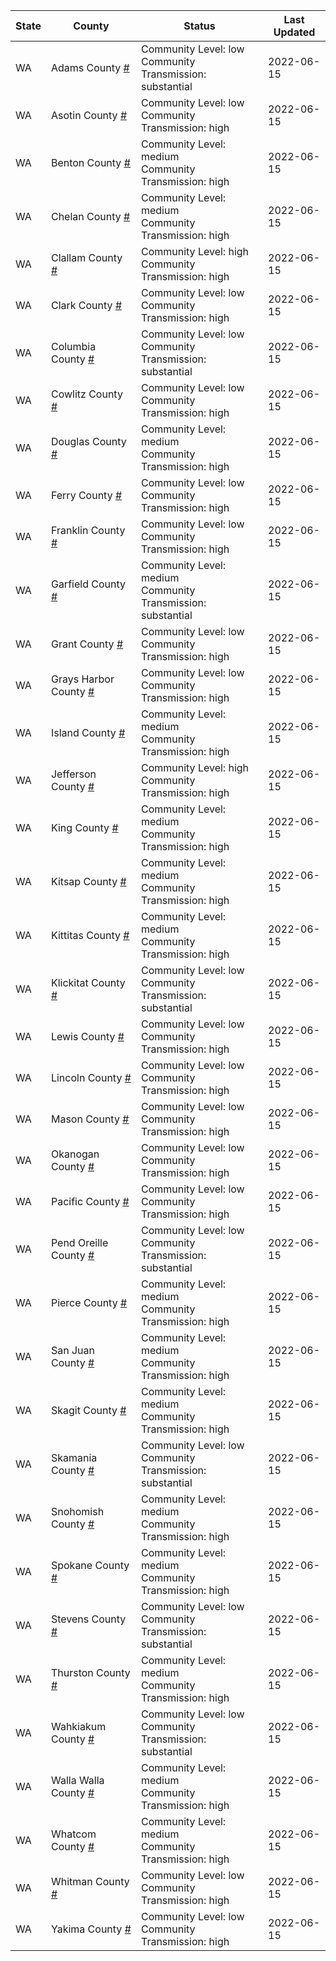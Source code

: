 State | County | Status | Last Updated
--- | --- | --- | --- 
WA | Adams County <a href="#adams_county">#</a> | <a name="adams_county"></a>Community Level: low<br/>Community Transmission: substantial | 2022-06-15
WA | Asotin County <a href="#asotin_county">#</a> | <a name="asotin_county"></a>Community Level: low<br/>Community Transmission: high | 2022-06-15
WA | Benton County <a href="#benton_county">#</a> | <a name="benton_county"></a>Community Level: medium<br/>Community Transmission: high | 2022-06-15
WA | Chelan County <a href="#chelan_county">#</a> | <a name="chelan_county"></a>Community Level: medium<br/>Community Transmission: high | 2022-06-15
WA | Clallam County <a href="#clallam_county">#</a> | <a name="clallam_county"></a>Community Level: high<br/>Community Transmission: high | 2022-06-15
WA | Clark County <a href="#clark_county">#</a> | <a name="clark_county"></a>Community Level: low<br/>Community Transmission: high | 2022-06-15
WA | Columbia County <a href="#columbia_county">#</a> | <a name="columbia_county"></a>Community Level: low<br/>Community Transmission: substantial | 2022-06-15
WA | Cowlitz County <a href="#cowlitz_county">#</a> | <a name="cowlitz_county"></a>Community Level: low<br/>Community Transmission: high | 2022-06-15
WA | Douglas County <a href="#douglas_county">#</a> | <a name="douglas_county"></a>Community Level: medium<br/>Community Transmission: high | 2022-06-15
WA | Ferry County <a href="#ferry_county">#</a> | <a name="ferry_county"></a>Community Level: low<br/>Community Transmission: high | 2022-06-15
WA | Franklin County <a href="#franklin_county">#</a> | <a name="franklin_county"></a>Community Level: low<br/>Community Transmission: high | 2022-06-15
WA | Garfield County <a href="#garfield_county">#</a> | <a name="garfield_county"></a>Community Level: medium<br/>Community Transmission: substantial | 2022-06-15
WA | Grant County <a href="#grant_county">#</a> | <a name="grant_county"></a>Community Level: low<br/>Community Transmission: high | 2022-06-15
WA | Grays Harbor County <a href="#grays_harbor_county">#</a> | <a name="grays_harbor_county"></a>Community Level: low<br/>Community Transmission: high | 2022-06-15
WA | Island County <a href="#island_county">#</a> | <a name="island_county"></a>Community Level: medium<br/>Community Transmission: high | 2022-06-15
WA | Jefferson County <a href="#jefferson_county">#</a> | <a name="jefferson_county"></a>Community Level: high<br/>Community Transmission: high | 2022-06-15
WA | King County <a href="#king_county">#</a> | <a name="king_county"></a>Community Level: medium<br/>Community Transmission: high | 2022-06-15
WA | Kitsap County <a href="#kitsap_county">#</a> | <a name="kitsap_county"></a>Community Level: medium<br/>Community Transmission: high | 2022-06-15
WA | Kittitas County <a href="#kittitas_county">#</a> | <a name="kittitas_county"></a>Community Level: medium<br/>Community Transmission: high | 2022-06-15
WA | Klickitat County <a href="#klickitat_county">#</a> | <a name="klickitat_county"></a>Community Level: low<br/>Community Transmission: substantial | 2022-06-15
WA | Lewis County <a href="#lewis_county">#</a> | <a name="lewis_county"></a>Community Level: low<br/>Community Transmission: high | 2022-06-15
WA | Lincoln County <a href="#lincoln_county">#</a> | <a name="lincoln_county"></a>Community Level: low<br/>Community Transmission: high | 2022-06-15
WA | Mason County <a href="#mason_county">#</a> | <a name="mason_county"></a>Community Level: low<br/>Community Transmission: high | 2022-06-15
WA | Okanogan County <a href="#okanogan_county">#</a> | <a name="okanogan_county"></a>Community Level: low<br/>Community Transmission: high | 2022-06-15
WA | Pacific County <a href="#pacific_county">#</a> | <a name="pacific_county"></a>Community Level: low<br/>Community Transmission: high | 2022-06-15
WA | Pend Oreille County <a href="#pend_oreille_county">#</a> | <a name="pend_oreille_county"></a>Community Level: low<br/>Community Transmission: substantial | 2022-06-15
WA | Pierce County <a href="#pierce_county">#</a> | <a name="pierce_county"></a>Community Level: medium<br/>Community Transmission: high | 2022-06-15
WA | San Juan County <a href="#san_juan_county">#</a> | <a name="san_juan_county"></a>Community Level: medium<br/>Community Transmission: high | 2022-06-15
WA | Skagit County <a href="#skagit_county">#</a> | <a name="skagit_county"></a>Community Level: medium<br/>Community Transmission: high | 2022-06-15
WA | Skamania County <a href="#skamania_county">#</a> | <a name="skamania_county"></a>Community Level: low<br/>Community Transmission: substantial | 2022-06-15
WA | Snohomish County <a href="#snohomish_county">#</a> | <a name="snohomish_county"></a>Community Level: medium<br/>Community Transmission: high | 2022-06-15
WA | Spokane County <a href="#spokane_county">#</a> | <a name="spokane_county"></a>Community Level: medium<br/>Community Transmission: high | 2022-06-15
WA | Stevens County <a href="#stevens_county">#</a> | <a name="stevens_county"></a>Community Level: low<br/>Community Transmission: substantial | 2022-06-15
WA | Thurston County <a href="#thurston_county">#</a> | <a name="thurston_county"></a>Community Level: medium<br/>Community Transmission: high | 2022-06-15
WA | Wahkiakum County <a href="#wahkiakum_county">#</a> | <a name="wahkiakum_county"></a>Community Level: low<br/>Community Transmission: substantial | 2022-06-15
WA | Walla Walla County <a href="#walla_walla_county">#</a> | <a name="walla_walla_county"></a>Community Level: medium<br/>Community Transmission: high | 2022-06-15
WA | Whatcom County <a href="#whatcom_county">#</a> | <a name="whatcom_county"></a>Community Level: medium<br/>Community Transmission: high | 2022-06-15
WA | Whitman County <a href="#whitman_county">#</a> | <a name="whitman_county"></a>Community Level: low<br/>Community Transmission: high | 2022-06-15
WA | Yakima County <a href="#yakima_county">#</a> | <a name="yakima_county"></a>Community Level: low<br/>Community Transmission: high | 2022-06-15
